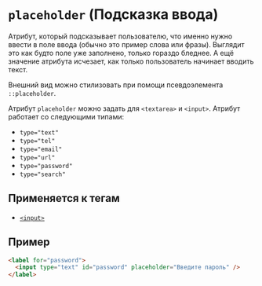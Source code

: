 # `placeholder` (Подсказка ввода)

Атрибут, который подсказывает пользователю, что именно нужно ввести в поле ввода (обычно это пример слова или фразы). Выглядит это как будто поле уже заполнено, только гораздо бледнее. А ещё значение атрибута исчезает, как только пользователь начинает вводить текст.

Внешний вид можно стилизовать при помощи псевдоэлемента `::placeholder`.

Атрибут `placeholder` можно задать для `<textarea>` и `<input>`. Атрибут работает со следующими типами:

- `type="text"`
- `type="tel"`
- `type="email"`
- `type="url"`
- `type="password"`
- `type="search"`

## Применяется к тегам

- [`<input>`](<../TAGS FORM/input (ПОЛЕ ВВОДА).md>)

## Пример

```html
<label for="password">
  <input type="text" id="password" placeholder="Введите пароль" />
</label>
```
